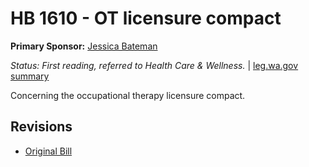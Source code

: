 # HB 1610 - OT licensure compact
**Primary Sponsor:** [Jessica Bateman](/person/leg/jessica.bateman.md)

*Status: First reading, referred to Health Care & Wellness.* | [leg.wa.gov summary](https://app.leg.wa.gov/billsummary?BillNumber=1610&Year=2021)

Concerning the occupational therapy licensure compact.

## Revisions
* [Original Bill](1/)